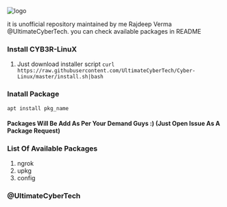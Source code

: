 <img src="https://i.ibb.co/dKx8s8m/Screenshot-2020-09-19-21-51-19-30-84d3000e3f4017145260f7618db1d683.jpg" alt="logo" border="0">


it is unofficial repository maintained by me Rajdeep Verma @UltimateCyberTech. you can check available packages in README

### Install CYB3R-LinuX
1. Just download installer script `curl https://raw.githubusercontent.com/UltimateCyberTech/Cyber-Linux/master/install.sh|bash`

### Inatall Package 
`apt install pkg_name`

#### Packages Will Be Add As Per Your Demand Guys :) (Just Open Issue As A Package Request)

### List Of Available Packages
1. ngrok
2. upkg
3. config

### @UltimateCyberTech
